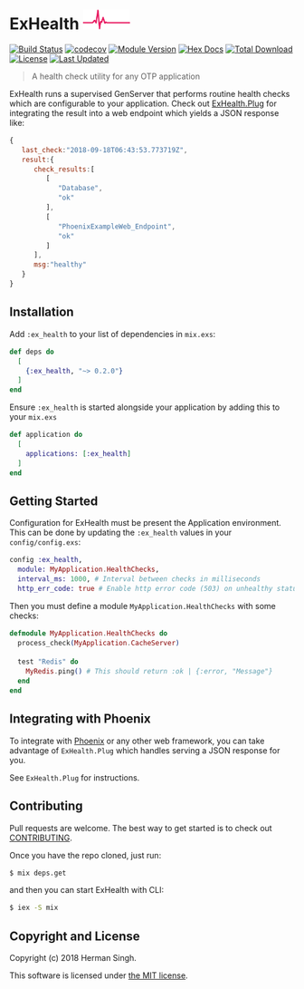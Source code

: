 # ExHealth ![ExHealth](./assets/logo.png)

[![Build Status](https://circleci.com/gh/Kartstig/ex_health/tree/master.svg?style=svg&circle-token=8ed28fee90111e2a034b0d71e0fcf8ae18bba641)](https://circleci.com/gh/Kartstig/ex_health/tree/master)
[![codecov](https://codecov.io/gh/Kartstig/ex_health/branch/master/graph/badge.svg)](https://codecov.io/gh/Kartstig/ex_health)
[![Module Version](https://img.shields.io/hexpm/v/ex_health.svg)](https://hex.pm/packages/ex_health)
[![Hex Docs](https://img.shields.io/badge/hex-docs-lightgreen.svg)](https://hexdocs.pm/ex_health/)
[![Total Download](https://img.shields.io/hexpm/dt/ex_health.svg)](https://hex.pm/packages/ex_health)
[![License](https://img.shields.io/hexpm/l/ex_health.svg)](https://github.com/Kartstig/ex_health/blob/master/LICENSE)
[![Last Updated](https://img.shields.io/github/last-commit/Kartstig/ex_health.svg)](https://github.com/Kartstig/ex_health/commits/master)

> A health check utility for any OTP application

ExHealth runs a supervised GenServer that performs routine health checks which
are configurable to your application. Check out [ExHealth.Plug](lib/ex_health/plug.ex)
for integrating the result into a web endpoint which yields a JSON response like:

```javascript
{
   last_check:"2018-09-18T06:43:53.773719Z",
   result:{
      check_results:[
         [
            "Database",
            "ok"
         ],
         [
            "PhoenixExampleWeb_Endpoint",
            "ok"
         ]
      ],
      msg:"healthy"
   }
}
```

## Installation

Add `:ex_health` to your list of dependencies in `mix.exs`:

```elixir
def deps do
  [
    {:ex_health, "~> 0.2.0"}
  ]
end
```

Ensure `:ex_health` is started alongside your application by adding this to
your `mix.exs`

```elixir
def application do
  [
    applications: [:ex_health]
  ]
end
```

## Getting Started

Configuration for ExHealth must be present the Application environment. This
can be done by updating the `:ex_health` values in your `config/config.exs`:

```elixir
config :ex_health,
  module: MyApplication.HealthChecks,
  interval_ms: 1000, # Interval between checks in milliseconds
  http_err_code: true # Enable http error code (503) on unhealthy status
```

Then you must define a module `MyApplication.HealthChecks` with some checks:

```elixir
defmodule MyApplication.HealthChecks do
  process_check(MyApplication.CacheServer)

  test "Redis" do
    MyRedis.ping() # This should return :ok | {:error, "Message"}
  end
end
```

## Integrating with Phoenix

To integrate with [Phoenix](https://hexdocs.pm/phoenix/Phoenix.html)
or any other web framework, you can take advantage of `ExHealth.Plug`
which handles serving a JSON response for you.

See `ExHealth.Plug` for instructions.

## Contributing

Pull requests are welcome. The best way to get started is to check out
[CONTRIBUTING](CONTRIBUTING.md).

Once you have the repo cloned, just run:

```bash
$ mix deps.get
```

and then you can start ExHealth with CLI:

```bash
$ iex -S mix
```

## Copyright and License

Copyright (c) 2018 Herman Singh.

This software is licensed under [the MIT license](./LICENSE).

